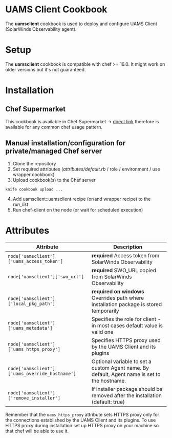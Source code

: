 # UAMS Client Cookbook

The **uamsclient** cookbook is used to deploy and configure UAMS Client (SolarWinds Observability agent).

# Setup

The **uamsclient** cookbook is compatible with chef >= 16.0. It might work on older versions but it's not guaranteed.

# Installation
## Chef Supermarket

This cookbook is available in Chef Supermarket -> [direct link](https://supermarket.chef.io/cookbooks/uamsclient) therefore is available for any common chef usage pattern.

## Manual installation/configuration for private/managed Chef server
1. Clone the repository
2. Set required attributes (*attributes/default.rb* / role / environment / use wrapper cookbook)
3. Upload cookbook(s) to the Chef server
```
knife cookbook upload ...
```
4. Add uamsclient::uamsclient recipe (or/and wrapper recipe) to the *run_list*
5. Run chef-client on the node (or wait for scheduled execution)

# Attributes

| Attribute | Description                                                                                                   |
| -------------------- |---------------------------------------------------------------------------------------------------------------|
| `node['uamsclient']['uams_access_token'] ` | **required** Access token from SolarWinds Observability                                                       |
| `node['uamsclient']['swo_url'] ` | **required** SWO_URL copied from SolarWinds Observability                                                     |
| `node['uamsclient']['local_pkg_path']` | **required on windows** Overrides path where installation package is stored temporarily                       |
| `node['uamsclient']['uams_metadata']` | Specifies the role for client - in most cases default value is valid one                                      |
| `node['uamsclient']['uams_https_proxy'] ` | Specifies HTTPS proxy used by the UAMS Client and its plugins                                                 |
| `node['uamsclient']['uams_override_hostname'] ` | Optional variable to set a custom Agent name. By default, Agent name is set to the hostname. |
| `node['uamsclient']['remove_installer']` | If installer package should be removed after the installation (default: true)                                 |

Remember that the `uams_https_proxy` attribute sets HTTPS proxy only for the connections established by the UAMS Client and its plugins. To use HTTPS proxy during installation set up HTTPS proxy on your machine so that chef will be able to use it.